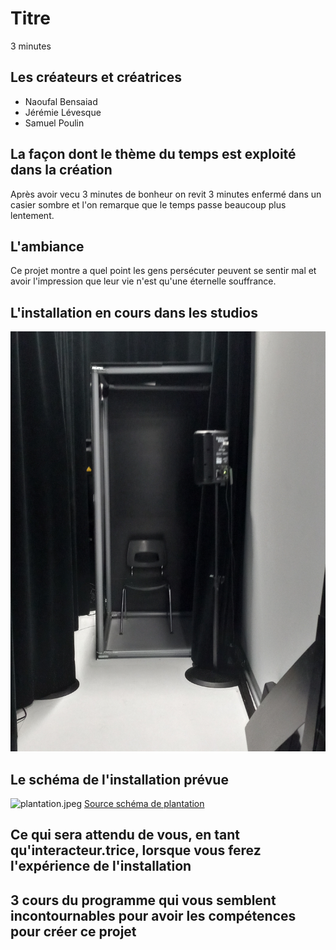 

# Titre

3 minutes

## Les créateurs et créatrices

* Naoufal Bensaiad
* Jérémie Lévesque
* Samuel Poulin

## La façon dont le thème du temps est exploité dans la création

Après avoir vecu 3 minutes de bonheur on revit 3 minutes enfermé dans un casier sombre et l'on remarque que le temps passe beaucoup plus lentement.

## L'ambiance

Ce projet montre a quel point les gens persécuter peuvent se sentir mal et avoir l'impression que leur vie n'est qu'une éternelle souffrance.

## L'installation en cours dans les studios 

![casier.jpg](medias/casier.jpg)

## Le schéma de l'installation prévue 

![plantation.jpeg](medias/plantation.jpeg)
[Source schéma de plantation](https://tim-montmorency.com/2022/projets/Chere-Sasha/docs/web/index.html)
## Ce qui sera attendu de vous, en tant qu'interacteur.trice, lorsque vous ferez l'expérience de l'installation


## 3 cours du programme qui vous semblent incontournables pour avoir les compétences pour créer ce projet
